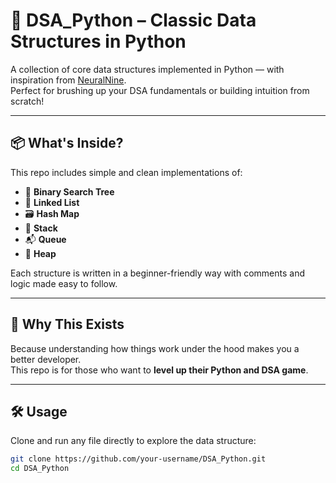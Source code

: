 # 🧠 DSA_Python – Classic Data Structures in Python

A collection of core data structures implemented in Python — with inspiration from [NeuralNine](https://www.youtube.com/c/NeuralNine).  
Perfect for brushing up your DSA fundamentals or building intuition from scratch!

---

## 📦 What's Inside?

This repo includes simple and clean implementations of:

- 🌳 **Binary Search Tree**
- 🔗 **Linked List**
- 🗃️ **Hash Map**
- 🥞 **Stack**
- 📬 **Queue**
- 🧱 **Heap**

Each structure is written in a beginner-friendly way with comments and logic made easy to follow.

---

## 🚀 Why This Exists

Because understanding how things work under the hood makes you a better developer.  
This repo is for those who want to **level up their Python and DSA game**.

---

## 🛠️ Usage

Clone and run any file directly to explore the data structure:

```bash
git clone https://github.com/your-username/DSA_Python.git
cd DSA_Python
